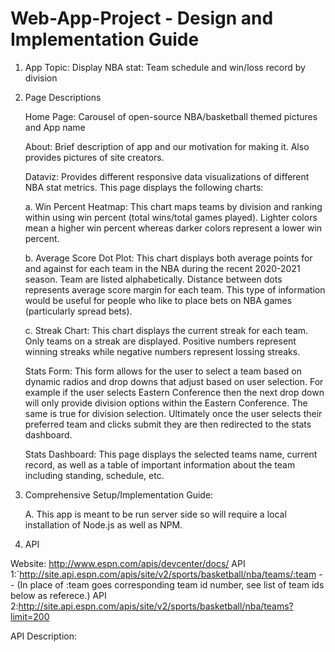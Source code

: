 # Web-App-Project - Design and Implementation Guide

1. App Topic:
   Display NBA stat:  Team schedule and win/loss record by division

2. Page Descriptions

   Home Page: Carousel of open-source NBA/basketball themed pictures and App name

   About:  Brief description of app and our motivation for making it.  Also provides pictures of site creators.

   Dataviz:  Provides different responsive data visualizations of different NBA stat metrics.  This page displays the following charts:

      a. Win Percent Heatmap:  This chart maps teams by division and ranking within using win percent (total wins/total games played).  Lighter colors mean a higher win percent whereas darker colors represent a lower win percent. 

      b. Average Score Dot Plot: This chart displays both average points for and against for each team in the NBA during the recent 2020-2021 season.  Team are listed alphabetically.  Distance between dots represents average score margin for each team.  This type of information would be useful for people who like to place bets on NBA games (particularly spread bets).

      c. Streak Chart:  This chart displays the current streak for each team.  Only teams on a streak are displayed.  Positive numbers represent winning streaks while negative numbers represent lossing streaks.

   Stats Form:  This form allows for the user to select a team based on dynamic radios and drop downs that adjust based on user selection.  For example if the user selects Eastern Conference then the next drop down will only provide division options within the Eastern Conference.  The same is true for division selection.  Ultimately once the user selects their preferred team and clicks submit they are then redirected to the stats dashboard.

   Stats Dashboard:  This page displays the selected teams name, current record, as well as a table of important information about the team including standing, schedule, etc.

3. Comprehensive Setup/Implementation Guide:

   A.  This app is meant to be run server side so will require a local installation of Node.js as well as NPM.  

  
  
4. API

Website: http://www.espn.com/apis/devcenter/docs/
API 1:`http://site.api.espn.com/apis/site/v2/sports/basketball/nba/teams/:team  -- (In place of :team goes corresponding team id number, see list of team ids below as referece.)
API 2:http://site.api.espn.com/apis/site/v2/sports/basketball/nba/teams?limit=200 

API Description:
